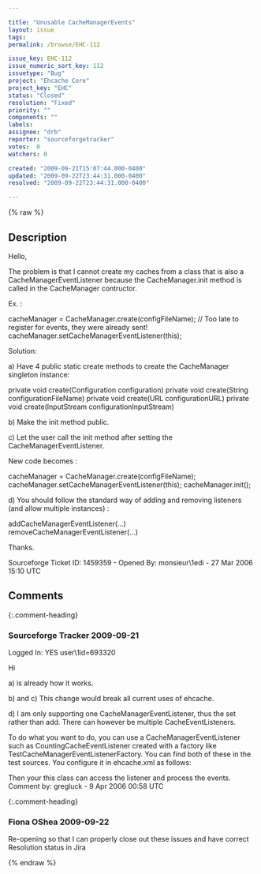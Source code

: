 ```yaml
---

title: "Unusable CacheManagerEvents"
layout: issue
tags: 
permalink: /browse/EHC-112

issue_key: EHC-112
issue_numeric_sort_key: 112
issuetype: "Bug"
project: "Ehcache Core"
project_key: "EHC"
status: "Closed"
resolution: "Fixed"
priority: ""
components: ""
labels: 
assignee: "drb"
reporter: "sourceforgetracker"
votes:  0
watchers: 0

created: "2009-09-21T15:07:44.000-0400"
updated: "2009-09-22T23:44:31.000-0400"
resolved: "2009-09-22T23:44:31.000-0400"

---
```




{% raw %}



## Description

<div markdown="1" class="description">

Hello,

The problem is that I cannot create my caches from a 
class that is also a CacheManagerEventListener because 
the CacheManager.init method is called in the 
CacheManager contructor.

Ex. :

cacheManager = CacheManager.create(configFileName);
// Too late to register for events, they were already 
sent!
cacheManager.setCacheManagerEventListener(this);

Solution:

a) Have 4 public static create methods to create the 
CacheManager singleton instance:

private void create(Configuration configuration)
private void create(String configurationFileName)
private void create(URL configurationURL)
private void create(InputStream 
configurationInputStream)

b) Make the init method public.

c) Let the user call the init method after setting the 
CacheManagerEventListener.

New code becomes :

cacheManager = CacheManager.create(configFileName);
cacheManager.setCacheManagerEventListener(this);
cacheManager.init();

d) You should follow the standard way of adding and 
removing listeners (and allow multiple instances) :

addCacheManagerEventListener(...)
removeCacheManagerEventListener(...)

Thanks.


Sourceforge Ticket ID: 1459359 - Opened By: monsieur\1edi - 27 Mar 2006 15:10 UTC

</div>

## Comments


{:.comment-heading}
### **Sourceforge Tracker** <span class="date">2009-09-21</span>

<div markdown="1" class="comment">

Logged In: YES 
user\1id=693320

Hi

a) is already how it works.

b) and c) This change would break all current uses of ehcache.

d) I am only supporting one CacheManagerEventListener, thus the set rather 
than add. There can however be multiple CacheEventListeners. 

To do what you want to do, you can use a CacheManagerEventListener such 
as CountingCacheEventListener created with a factory like 
TestCacheManagerEventListenerFactory. You can find both of these in the test 
sources. You configure it in ehcache.xml as follows: 

<cacheManagerEventListenerFactory 
class="net.sf.ehcache.event.TestCacheManagerEventListenerFactory"
            properties="type=counting"/>

Then your this class can access the listener and process the events.
Comment by: gregluck - 9 Apr 2006 00:58 UTC

</div>


{:.comment-heading}
### **Fiona OShea** <span class="date">2009-09-22</span>

<div markdown="1" class="comment">

Re-opening so that I can properly close out these issues and have correct Resolution status in Jira

</div>



{% endraw %}
